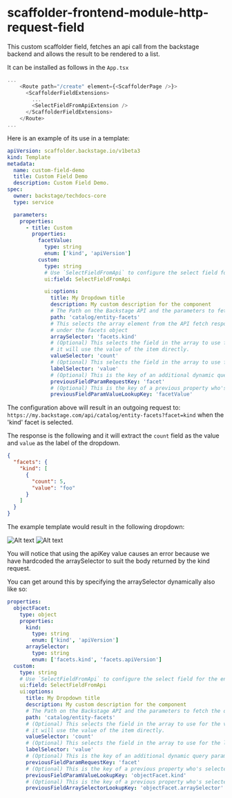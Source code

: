 # scaffolder-frontend-module-http-request-field

This custom scaffolder field, fetches an api call from the backstage backend and allows the result to be
rendered to a list.

It can be installed as follows in the `App.tsx`

```typescript jsx
...
    <Route path="/create" element={<ScaffolderPage />}>
      <ScaffolderFieldExtensions>
        ...
        <SelectFieldFromApiExtension />
      </ScaffolderFieldExtensions>
    </Route>
...
```

Here is an example of its use in a template:

```yaml
apiVersion: scaffolder.backstage.io/v1beta3
kind: Template
metadata:
  name: custom-field-demo
  title: Custom Field Demo
  description: Custom Field Demo.
spec:
  owner: backstage/techdocs-core
  type: service

  parameters:
    properties:
      - title: Custom
        properties:
          facetValue:
            type: string
            enum: ['kind', 'apiVersion']
          custom:
            type: string
            # Use `SelectFieldFromApi` to configure the select field for the entry.
            ui:field: SelectFieldFromApi

            ui:options:
              title: My Dropdown title
              description: My custom description for the component
              # The Path on the Backstage API and the parameters to fetch the data for the dropdown
              path: 'catalog/entity-facets'
              # This selects the array element from the API fetch response. It finds the array with the name kind
              # under the facets object
              arraySelector: 'facets.kind'
              # (Optional) This selects the field in the array to use for the value of each select item. If its not specified
              # it will use the value of the item directly.
              valueSelector: 'count'
              # (Optional) This selects the field in the array to use for the label of each select item.
              labelSelector: 'value'
              # (Optional) This is the key of an additional dynamic query parameter that can be added to the request
              previousFieldParamRequestKey: 'facet'
              # (Optional) This is the key of a previous property who's selected value will be used as an additional query parameter value on the request
              previousFieldParamValueLookupKey: 'facetValue'
```

The configuration above will result in an outgoing request to: `https://my.backstage.com/api/catalog/entity-facets?facet=kind`
when the 'kind' facet is selected.

The response is the following and it will extract the `count` field as the value and `value` as the label of the dropdown.

```json
{
  "facets": {
    "kind": [
      {
        "count": 5,
        "value": "foo"
      }
    ]
  }
}
```

The example template would result in the following dropdown:

![Alt text](images/dropdown_sample_closed.png?raw=true 'Example of the custom scaffolder field')
![Alt text](images/dropdown_sample_opened.png?raw=true 'Example of the custom scaffolder field')

You will notice that using the apiKey value causes an error because we have hardcoded the arraySelector to suit the body returned by the kind request.

You can get around this by specifying the arraySelector dynamically also like so:

```yaml
properties:
  objectFacet:
    type: object
    properties:
      kind:
        type: string
        enum: ['kind', 'apiVersion']
      arraySelector:
        type: string
        enum: ['facets.kind', 'facets.apiVersion']
  custom:
    type: string
    # Use `SelectFieldFromApi` to configure the select field for the entry.
    ui:field: SelectFieldFromApi
    ui:options:
      title: My Dropdown title
      description: My custom description for the component
      # The Path on the Backstage API and the parameters to fetch the data for the dropdown
      path: 'catalog/entity-facets'
      # (Optional) This selects the field in the array to use for the value of each select item. If its not specified
      # it will use the value of the item directly.
      valueSelector: 'count'
      # (Optional) This selects the field in the array to use for the label of each select item.
      labelSelector: 'value'
      # (Optional) This is the key of an additional dynamic query parameter that can be added to the request
      previousFieldParamRequestKey: 'facet'
      # (Optional) This is the key of a previous property who's selected value will be used as an additional query parameter value on the request
      previousFieldParamValueLookupKey: 'objectFacet.kind'
      # (Optional) This is the key of a previous property who's selected value will be used as an additional query parameter value on the request
      previousFieldArraySelectorLookupKey: 'objectFacet.arraySelector'
```
